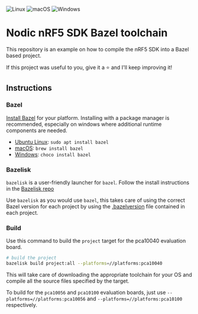 ![Linux](https://github.com/d-asnaghi/bazel-nordic-sdk/workflows/Linux/badge.svg)
![macOS](https://github.com/d-asnaghi/bazel-nordic-sdk/workflows/macOS/badge.svg)
![Windows](https://github.com/d-asnaghi/bazel-nordic-sdk/workflows/Windows/badge.svg)

# Nodic nRF5 SDK Bazel toolchain

This repository is an example on how to compile the nRF5 SDK into a Bazel based project.

If this project was useful to you, give it a ⭐️ and I'll keep improving it!

## Instructions

### Bazel

[Install Bazel](https://docs.bazel.build/versions/master/install.html) for your platform. Installing with a package manager is recommended, especially on windows where additional runtime components are needed.

- [Ubuntu Linux](https://docs.bazel.build/versions/master/install-ubuntu.html): `sudo apt install bazel`
- [macOS](https://docs.bazel.build/versions/master/install-os-x.html): `brew install bazel`
- [Windows](https://docs.bazel.build/versions/master/install-windows.html): `choco install bazel`

### Bazelisk

`bazelisk` is a user-friendly launcher for `bazel`. Follow the install instructions in the [Bazelisk repo](https://github.com/bazelbuild/bazelisk)

Use `bazelisk` as you would use `bazel`, this takes care of using the correct Bazel version for each project by using the [.bazelversion](./.bazelversion) file contained in each project.


### Build

Use this command to build the `project` target for the pca10040 evaluation board.

```bash
# build the project
bazelisk build project:all --platforms=//platforms:pca10040
```

This will take care of downloading the appropriate toolchain for your OS and compile all the source files specified by the target.

To build for the `pca10056` and `pca10100` evaluation boards, just use `--platforms=//platforms:pca10056` and `--platforms=//platforms:pca10100` respectively.